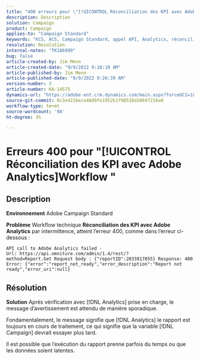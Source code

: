 ```yaml
---
title: "400 erreurs pour \"[!UICONTROL Réconciliation des KPI avec Adobe Analytics]\" workflow"
description: Description
solution: Campaign
product: Campaign
applies-to: "Campaign Standard"
keywords: "KCS, ACS, Campaign Standard, appel API, Analytics, réconciliation des KPI avec Adobe Analytics, erreur 400"
resolution: Resolution
internal-notes: "TK186999"
bug: false
article-created-by: Jim Menn
article-created-date: "9/9/2022 9:18:18 AM"
article-published-by: Jim Menn
article-published-date: "9/9/2022 9:26:39 AM"
version-number: 3
article-number: KA-14575
dynamics-url: "https://adobe-ent.crm.dynamics.com/main.aspx?forceUCI=1&pagetype=entityrecord&etn=knowledgearticle&id=90e43d53-2030-ed11-9db1-0022480866ad"
source-git-commit: 0c3e421beca46d9fe1952b1f98538a50697216a0
workflow-type: tm+mt
source-wordcount: '98'
ht-degree: 3%

---
```


# Erreurs 400 pour &quot;[!UICONTROL Réconciliation des KPI avec Adobe Analytics]Workflow &quot;

## Description


<b>Environnement</b>
Adobe Campaign Standard

<b>Problème</b>
Workflow technique <b>Réconciliation des KPI avec Adobe Analytics</b> par intermittence, atteint l’erreur 400, comme dans l’erreur ci-dessous :

```
API call to Adobe Analytics failed - Url: https://api.omniture.com/admin/1.4/rest/?method=Report.Get Request body : {"reportID":2033917055} Response: 400 Error: {"error":"report_not_ready","error_description":"Report not ready","error_uri":null}
```

## Résolution


<b>Solution</b>
Après vérification avec [!DNL Analytics] prise en charge, le message d’avertissement est attendu de manière sporadique.

Fondamentalement, le message signifie que [!DNL Analytics] le rapport est toujours en cours de traitement, ce qui signifie que la variable [!DNL Campaign] devrait essayer plus tard.

Il est possible que l’exécution du rapport prenne parfois du temps ou que les données soient latentes.

